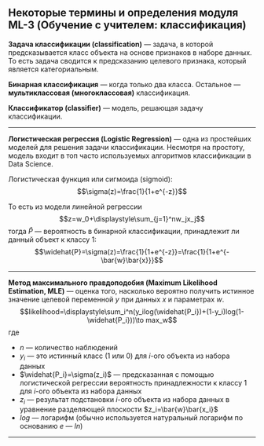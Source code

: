 ## Некоторые термины и определения модуля ML-3 (Обучение с учителем: классификация) ##

**Задача классификации (classification)**&nbsp;&mdash; задача, в которой
предсказывается класс объекта на основе признаков в наборе данных. То есть
задача сводится к предсказанию целевого признака, который является
категориальным.

**Бинарная классификация**&nbsp;&mdash; когда только два класса.
Остальное&nbsp;&mdash; **мультиклассовая (многоклассовая)** классификация.

**Классификатор (classifier)**&nbsp;&mdash; модель, решающая задачу
классификации.

----

**Логистическая регрессия (Logistic Regression)**&nbsp;&mdash; одна из
простейших моделей для решения задачи классификации. Несмотря на простоту,
модель входит в топ часто используемых алгоритмов классификации в Data Science.

Логистическая функция или сигмоида (sigmoid):
$$\sigma(z)=\frac{1}{1+e^{-z}}$$

То есть из модели линейной регрессии
$$z=w_0+\displaystyle\sum_{j=1}^nw_jx_j$$
тогда $\widehat{P}$&nbsp;&mdash; вероятность в бинарной классификации, принадлежит ли
данный объект к классу 1:
$$\widehat{P}=\sigma(z)=\frac{1}{1+e^{-z}}=\frac{1}{1+e^{-\bar{w}\bar{x}}}$$

----

**Метод максимального правдоподобия (Maximum Likelihood Estimation, MLE)**&nbsp;&mdash;
оценка того, насколько вероятно получить истинное значение целевой переменной
$y$ при данных $x$ и параметрах $w$.
$$likelihood=\displaystyle\sum_i^n(y_ilog(\widehat{P_i})+(1-y_i)log(1-\widehat{P_i}))\to max_w$$
где

- $n$&nbsp;&mdash; количество наблюдений
- $y_i$&nbsp;&mdash; это истинный класс (1 или 0) для $i$-ого объекта из набора
данных
- $\widehat{P_i}=\sigma(z_i)$&nbsp;&mdash; предсказанная с помощью логистической
регрессии вероятность принадлежности к классу 1 для $i$-ого объекта из набора
данных
- $z_i$&nbsp;&mdash; результат подстановки $i$-ого объекта из набора данных в
уравнение разделяющей плоскости $z_i=\bar{w}\bar{x_i}$
- $log$&nbsp;&mdash; логарифм (обычно используется натуральный логарифм по
основанию $e$&nbsp;&mdash; $ln$)

----
